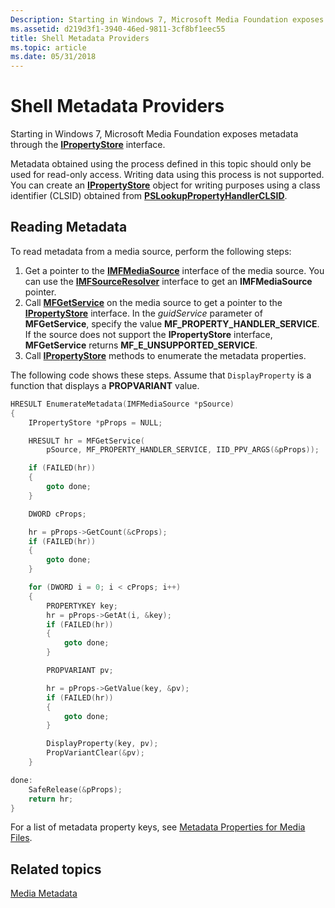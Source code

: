 ```yaml
---
Description: Starting in Windows 7, Microsoft Media Foundation exposes metadata through the IPropertyStore interface.
ms.assetid: d219d3f1-3940-46ed-9811-3cf8bf1eec55
title: Shell Metadata Providers
ms.topic: article
ms.date: 05/31/2018
---
```


# Shell Metadata Providers

Starting in Windows 7, Microsoft Media Foundation exposes metadata through the [**IPropertyStore**](/windows/win32/api/propsys/nn-propsys-ipropertystore) interface.

Metadata obtained using the process defined in this topic should only be used for read-only access. Writing data using this process is not supported. You can create an [**IPropertyStore**](/windows/win32/api/propsys/nn-propsys-ipropertystore) object for writing purposes using a class identifier (CLSID) obtained from [**PSLookupPropertyHandlerCLSID**](/windows/win32/api/propsys/nf-propsys-pslookuppropertyhandlerclsid).

## Reading Metadata

To read metadata from a media source, perform the following steps:

1.  Get a pointer to the [**IMFMediaSource**](/windows/desktop/api/mfidl/nn-mfidl-imfmediasource) interface of the media source. You can use the [**IMFSourceResolver**](/windows/desktop/api/mfidl/nn-mfidl-imfsourceresolver) interface to get an **IMFMediaSource** pointer.
2.  Call [**MFGetService**](/windows/desktop/api/mfidl/nf-mfidl-mfgetservice) on the media source to get a pointer to the [**IPropertyStore**](/windows/win32/api/propsys/nn-propsys-ipropertystore) interface. In the *guidService* parameter of **MFGetService**, specify the value **MF\_PROPERTY\_HANDLER\_SERVICE**. If the source does not support the **IPropertyStore** interface, **MFGetService** returns **MF\_E\_UNSUPPORTED\_SERVICE**.
3.  Call [**IPropertyStore**](/windows/win32/api/propsys/nn-propsys-ipropertystore) methods to enumerate the metadata properties.

The following code shows these steps. Assume that `DisplayProperty` is a function that displays a **PROPVARIANT** value.


```C++
HRESULT EnumerateMetadata(IMFMediaSource *pSource)
{
    IPropertyStore *pProps = NULL;

    HRESULT hr = MFGetService(
        pSource, MF_PROPERTY_HANDLER_SERVICE, IID_PPV_ARGS(&pProps));

    if (FAILED(hr))
    {
        goto done;
    }

    DWORD cProps;

    hr = pProps->GetCount(&cProps);
    if (FAILED(hr))
    {
        goto done;
    }

    for (DWORD i = 0; i < cProps; i++)
    {
        PROPERTYKEY key;
        hr = pProps->GetAt(i, &key);
        if (FAILED(hr))
        {
            goto done;
        }

        PROPVARIANT pv;

        hr = pProps->GetValue(key, &pv);
        if (FAILED(hr))
        {
            goto done;
        }

        DisplayProperty(key, pv);
        PropVariantClear(&pv);
    }

done:
    SafeRelease(&pProps);
    return hr;
}
```



For a list of metadata property keys, see [Metadata Properties for Media Files](metadata-properties-for-media-files.md).

## Related topics

<dl> <dt>

[Media Metadata](media-metadata.md)
</dt> </dl>

 

 